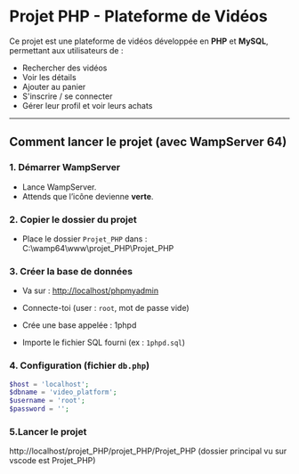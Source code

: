 ﻿#  Projet PHP - Plateforme de Vidéos

Ce projet est une plateforme de vidéos développée en **PHP** et **MySQL**, permettant aux utilisateurs de :

- Rechercher des vidéos
- Voir les détails
- Ajouter au panier
- S'inscrire / se connecter
- Gérer leur profil et voir leurs achats

---

## Comment lancer le projet (avec WampServer 64)

### 1. Démarrer WampServer
- Lance WampServer.
- Attends que l’icône devienne **verte**.

### 2. Copier le dossier du projet
- Place le dossier `Projet_PHP` dans : C:\wamp64\www\projet_PHP\Projet_PHP


### 3. Créer la base de données
- Va sur : [http://localhost/phpmyadmin](http://localhost/phpmyadmin)
- Connecte-toi (user : `root`, mot de passe vide)
- Crée une base appelée : 1phpd

- Importe le fichier SQL fourni (ex : `1phpd.sql`)

### 4. Configuration (fichier `db.php`)
```php
$host = 'localhost';
$dbname = 'video_platform';
$username = 'root';
$password = '';
```
### 5.Lancer le projet
http://localhost/projet_PHP/projet_PHP/Projet_PHP (dossier principal vu sur vscode est Projet_PHP)
